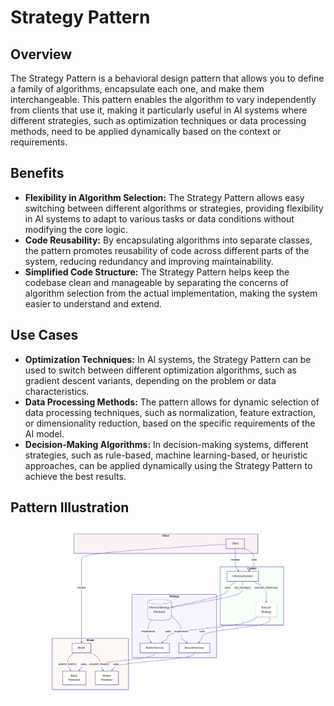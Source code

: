 # Strategy Pattern

## Overview

The Strategy Pattern is a behavioral design pattern that allows you to define a family of algorithms, encapsulate each one, and make them interchangeable. This pattern enables the algorithm to vary independently from clients that use it, making it particularly useful in AI systems where different strategies, such as optimization techniques or data processing methods, need to be applied dynamically based on the context or requirements.

## Benefits

- **Flexibility in Algorithm Selection:** The Strategy Pattern allows easy switching between different algorithms or strategies, providing flexibility in AI systems to adapt to various tasks or data conditions without modifying the core logic.
- **Code Reusability:** By encapsulating algorithms into separate classes, the pattern promotes reusability of code across different parts of the system, reducing redundancy and improving maintainability.
- **Simplified Code Structure:** The Strategy Pattern helps keep the codebase clean and manageable by separating the concerns of algorithm selection from the actual implementation, making the system easier to understand and extend.

## Use Cases

- **Optimization Techniques:** In AI systems, the Strategy Pattern can be used to switch between different optimization algorithms, such as gradient descent variants, depending on the problem or data characteristics.
- **Data Processing Methods:** The pattern allows for dynamic selection of data processing techniques, such as normalization, feature extraction, or dimensionality reduction, based on the specific requirements of the AI model.
- **Decision-Making Algorithms:** In decision-making systems, different strategies, such as rule-based, machine learning-based, or heuristic approaches, can be applied dynamically using the Strategy Pattern to achieve the best results.

## Pattern Illustration

<div align="center">
  <img src="./../../../img/05_strategy.png" alt="Strategy Pattern" style="width: 75%; height: auto;">
</div>
